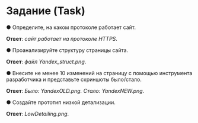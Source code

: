 # Задание (Task)
 ● Определите, на каком протоколе работает сайт.  
  
**Ответ**: _*сайт работает на протоколе HTTPS*_.  
  
 ● Проанализируйте структуру страницы сайта. 

**Ответ**: _*файл Yandex_struct.png*_.  

 ● Внесите не менее 10 изменений на страницу с помощью инструмента разработчика и представьте скриншоты было/стало.

**Ответ**: _*Было: YandexOLD.png. Стало: YandexNEW.png*_.

 ● Создайте прототип низкой детализации.  

**Ответ**: _*LowDetailing.png*_.